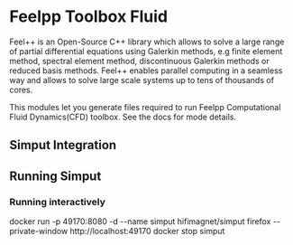# Feelpp Toolbox Fluid

Feel++ is an Open-Source C++ library which allows to solve a large range of partial differential equations using Galerkin methods,
e.g finite element method, spectral element method, discontinuous Galerkin methods or reduced basis methods. Feel++ enables
parallel computing in a seamless way and allows to solve large scale systems up to tens of thousands of cores.

This modules let you generate files required to run Feelpp Computational Fluid Dynamics(CFD) toolbox.
See the docs for mode details.

## Simput Integration

## Running Simput

### Running interactively

docker run -p 49170:8080 -d --name simput hifimagnet/simput
firefox --private-window http://localhost:49170
docker stop simput
